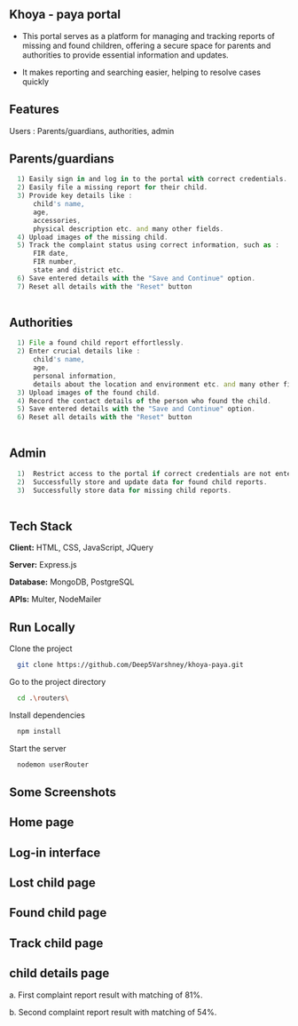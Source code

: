 
## Khoya - paya portal

 - This portal serves as a platform for managing and tracking reports of missing and found children, offering a secure space for parents and authorities to provide essential information and updates.

- It makes reporting and searching easier, helping to resolve cases quickly 




## Features

Users : Parents/guardians, authorities, admin


## Parents/guardians

```javascript
  1) Easily sign in and log in to the portal with correct credentials.
  2) Easily file a missing report for their child.
  3) Provide key details like :
      child's name,
      age,
      accessories,
      physical description etc. and many other fields.
  4) Upload images of the missing child.
  5) Track the complaint status using correct information, such as : 
      FIR date,
      FIR number,
      state and district etc.
  6) Save entered details with the "Save and Continue" option.
  7) Reset all details with the "Reset" button 
        
```

## Authorities

```javascript
  1) File a found child report effortlessly.
  2) Enter crucial details like :
      child's name,
      age,
      personal information,
      details about the location and environment etc. and many other fields.
  3) Upload images of the found child.
  4) Record the contact details of the person who found the child.
  5) Save entered details with the "Save and Continue" option.
  6) Reset all details with the "Reset" button  
        
```
## Admin

```javascript
  1)  Restrict access to the portal if correct credentials are not entered or the user is not logged in.
  2)  Successfully store and update data for found child reports.
  3)  Successfully store data for missing child reports.
        
```


## Tech Stack

**Client:** HTML, CSS, JavaScript, JQuery

**Server:**  Express.js

**Database:** MongoDB, PostgreSQL

**APIs:** Multer, NodeMailer


## Run Locally

Clone the project

```bash
  git clone https://github.com/Deep5Varshney/khoya-paya.git
```

Go to the project directory

```bash
  cd .\routers\
```

Install dependencies

```bash
  npm install
```

Start the server

```bash
  nodemon userRouter
```


## Some Screenshots

## Home page

## Log-in interface

## Lost child page

## Found child page

## Track child page

## child details page
a. First complaint report result with matching of 81%.

b. Second complaint report result with matching of 54%.


